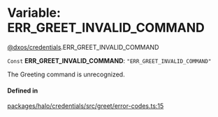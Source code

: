 # Variable: ERR\_GREET\_INVALID\_COMMAND

[@dxos/credentials](../modules/dxos_credentials.md).ERR_GREET_INVALID_COMMAND

 `Const` **ERR\_GREET\_INVALID\_COMMAND**: ``"ERR_GREET_INVALID_COMMAND"``

The Greeting command is unrecognized.

#### Defined in

[packages/halo/credentials/src/greet/error-codes.ts:15](https://github.com/dxos/dxos/blob/db8188dae/packages/halo/credentials/src/greet/error-codes.ts#L15)
